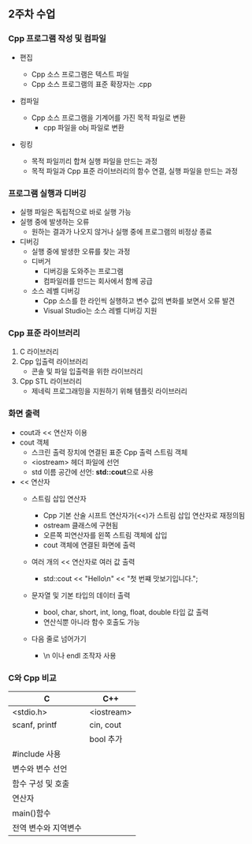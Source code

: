 ## 2주차 수업

### Cpp 프로그램 작성 및 컴파일

- 편집
	- Cpp 소스 프로그램은 텍스트 파일
	- Cpp 소스 프로그램의 표준 확장자는 .cpp

- 컴파일
	- Cpp 소스 프로그램을 기계어를 가진 목적 파일로 변환
		- cpp 파일을 obj 파일로 변환

- 링킹
	- 목적 파일끼리 합쳐 실행 파일을 만드는 과정
	- 목적 파일과 Cpp 표준 라이브러리의 함수 연결, 실행 파일을 만드는 과정

### 프로그램 실행과 디버깅

- 실행 파일은 독립적으로 바로 실행 가능
- 실행 중에 발생하는 오류
	- 원하는 결과가 나오지 않거나 실행 중에 프로그램의 비정상 종료
- 디버깅
	- 실행 중에 발생한 오류를 찾는 과정
	- 디버거
		- 디버깅을 도와주는 프로그램
		- 컴파일러를 만드는 회사에서 함께 공급
	- 소스 레벨 디버깅
		- Cpp 소스를 한 라인씩 실행하고 변수 값의 변화를 보면서 오류 발견
		- Visual Studio는 소스 레벨 디버깅 지원

### Cpp 표준 라이브러리

1. C 라이브러리
2. Cpp 입출력 라이브러리
	- 콘솔 및 파일 입출력을 위한 라이브러리
3. Cpp STL 라이브러리
	- 제네릭 프로그래밍을 지원하기 위해 템플릿 라이브러리

### 화면 출력

- cout과 << 연산자 이용
- cout 객체
	- 스크린 출력 장치에 연결된 표준 Cpp 출력 스트림 객체
	- \<iostream> 헤더 파일에 선언
	- std 이름 공간에 선언: **std::cout**으로 사용
- << 연산자
	- 스트림 삽입 연산자
		- Cpp 기본 산술 시프트 연산자가(<<)가 스트림 삽입 연산자로 재정의됨
		- ostream 클래스에 구현됨
		- 오른쪽 피연산자를 왼쪽 스트림 객체에 삽입
		- cout 객체에 연결된 화면에 출력

	- 여러 개의 << 연산자로 여러 값 출력
		- std::cout << "Hello\n" << "첫 번쨰 맛보기입니다.";
	
	- 문자열 및 기본 타입의 데이터 출력
		- bool, char, short, int, long, float, double 타입 값 출력
		- 연산식뿐 아니라 함수 호출도 가능
	
	- 다음 줄로 넘어가기
		- \n 이나 endl 조작자 사용

### C와 Cpp 비교

|C|C++|
|---|---|
|\<stdio.h>|\<iostream>|
|scanf, printf|cin, cout|
||bool 추가|
|#include 사용|
|변수와 변수 선언|
|함수 구성 및 호출|
|연산자|
|main()함수|
|전역 변수와 지역변수|





